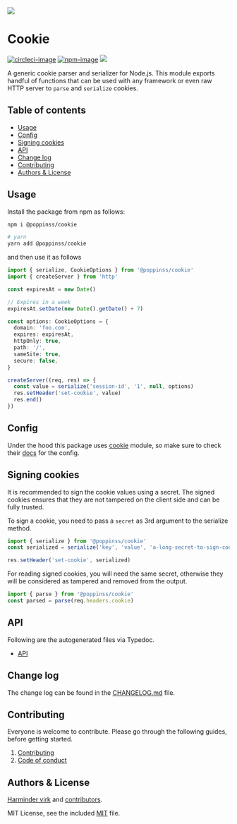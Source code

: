 <img src="https://res.cloudinary.com/adonisjs/image/upload/q_100/v1557762307/poppinss_iftxlt.jpg" max-width="600px">

# Cookie
[![circleci-image]][circleci-url] [![npm-image]][npm-url] ![](https://img.shields.io/badge/Typescript-294E80.svg?style=for-the-badge&logo=typescript)

A generic cookie parser and serializer for Node.js. This module exports handful of functions that can be used with any framework or even raw HTTP server to `parse` and `serialize` cookies.

<!-- START doctoc generated TOC please keep comment here to allow auto update -->
<!-- DON'T EDIT THIS SECTION, INSTEAD RE-RUN doctoc TO UPDATE -->
## Table of contents

- [Usage](#usage)
- [Config](#config)
- [Signing cookies](#signing-cookies)
- [API](#api)
- [Change log](#change-log)
- [Contributing](#contributing)
- [Authors & License](#authors--license)

<!-- END doctoc generated TOC please keep comment here to allow auto update -->

## Usage
Install the package from npm as follows:

```sh
npm i @poppinss/cookie

# yarn
yarn add @poppinss/cookie
```

and then use it as follows

```ts
import { serialize, CookieOptions } from '@poppinss/cookie'
import { createServer } from 'http'

const expiresAt = new Date()

// Expires in a week
expiresAt.setDate(new Date().getDate() + 7)

const options: CookieOptions = {
  domain: 'foo.com',
  expires: expiresAt,
  httpOnly: true,
  path: '/',
  sameSite: true,
  secure: false,
}

createServer((req, res) => {
  const value = serialize('session-id', '1', null, options)
  res.setHeader('set-cookie', value)
  res.end()
})
```

## Config
Under the hood this package uses [cookie](https://www.npmjs.com/package/cookie) module, so make sure to check their [docs](https://www.npmjs.com/package/cookie#options-1) for the config.

## Signing cookies
It is recommended to sign the cookie values using a secret. The signed cookies ensures that they are not tampered on the client side and can be fully trusted.

To sign a cookie, you need to pass a `secret` as 3rd argument to the serialize method.

```ts
import { serialize } from '@poppinss/cookie'
const serialized = serialize('key', 'value', 'a-long-secret-to-sign-cookie')

res.setHeader('set-cookie', serialized)
```

For reading signed cookies, you will need the same secret, otherwise they will be considered as tampered and removed from the output.

```ts
import { parse } from '@poppinss/cookie'
const parsed = parse(req.headers.cookie)
```

## API
Following are the autogenerated files via Typedoc.
* [API](docs/README.md)

## Change log

The change log can be found in the [CHANGELOG.md](CHANGELOG.md) file.

## Contributing

Everyone is welcome to contribute. Please go through the following guides, before getting started.

1. [Contributing](https://adonisjs.com/contributing)
2. [Code of conduct](https://adonisjs.com/code-of-conduct)


## Authors & License
[Harminder virk](https://github.com/thetutlage) and [contributors](https://github.com/poppinss/cookie/graphs/contributors).

MIT License, see the included [MIT](LICENSE.md) file.

[circleci-image]: https://img.shields.io/circleci/project/github/poppinss/cookie/master.svg?style=for-the-badge&logo=circleci
[circleci-url]: https://circleci.com/gh/poppinss/cookie "circleci"

[npm-image]: https://img.shields.io/npm/v/@poppinss/cookie.svg?style=for-the-badge&logo=npm
[npm-url]: https://npmjs.org/package/@poppinss/cookie "npm"
